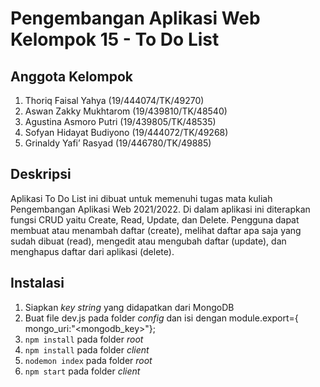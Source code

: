 # Pengembangan  Aplikasi Web Kelompok 15 - To Do List

## Anggota Kelompok
1. Thoriq Faisal Yahya   (19/444074/TK/49270)
2. Aswan Zakky Mukhtarom (19/439810/TK/48540)
3. Agustina Asmoro Putri  (19/439805/TK/48535)
4. Sofyan Hidayat Budiyono (19/444072/TK/49268)
5. Grinaldy Yafi’ Rasyad  (19/446780/TK/49885)

## Deskripsi
Aplikasi To Do List ini dibuat untuk memenuhi tugas mata kuliah Pengembangan Aplikasi Web 2021/2022.
Di dalam aplikasi ini diterapkan fungsi CRUD yaitu Create, Read, Update, dan Delete.
Pengguna dapat membuat atau menambah daftar (create), melihat daftar apa saja yang sudah dibuat (read), mengedit atau mengubah daftar (update), dan menghapus daftar dari aplikasi (delete).

## Instalasi
1. Siapkan _key string_ yang didapatkan dari MongoDB
2. Buat file dev.js pada folder _config_ dan isi dengan module.export={ mongo_uri:"<mongodb_key>"};
3.   ``npm install`` pada folder _root_
4. ``npm install`` pada folder _client_
5. ``nodemon index`` pada folder _root_
6. ``npm start`` pada folder _client_
